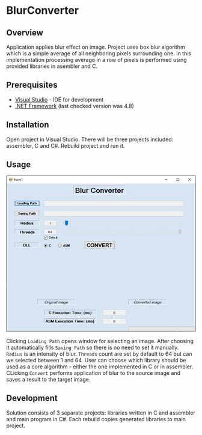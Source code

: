 # BlurConverter

## Overview

Application applies blur effect on image. Project uses box blur algorithm which is a simple average of all neighboring pixels surrounding one. In this implementation processing average in a row of pixels is performed using provided libraries in asembler and C.

## Prerequisites

* [Visual Studio](https://visualstudio.microsoft.com/pl/) - IDE for development
* [.NET Framework](https://dotnet.microsoft.com/download/dotnet-framework) (last checked version was 4.8)

## Installation

Open project in Visual Studio. There will be three projects included: assembler, C and C#. Rebuild project and run it.

## Usage

![Application preview](./docs/assets/blur-application-preview.png)

Clicking `Loading Path` opens window for selecting an image. After choosing it automatically fills `Saving Path` so there is no need to set it manually.
`Radius` is an intensity of blur. `Threads` count are set by default to 64 but can we selected between 1 and 64. User can choose which library should be used as a core algorithm - either the one implemented in C or in assembler. CLicking `Convert` performs application of blur to the source image and saves a result to the target image.

## Development

Solution consists of 3 separate projects: libraries written in C and assembler and main program in C#. Each rebuild copies generated libraries to main project. 
